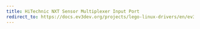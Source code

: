 ```yaml
---
title: HiTechnic NXT Sensor Multiplexer Input Port
redirect_to: https://docs.ev3dev.org/projects/lego-linux-drivers/en/ev3dev-jessie/muxs.html#hitechnic-sensor-multiplexer
---
```

